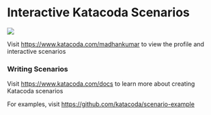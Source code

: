 # Interactive Katacoda Scenarios

[![](http://shields.katacoda.com/katacoda/madhankumar/count.svg)](https://www.katacoda.com/madhankumar "Get your profile on Katacoda.com")

Visit https://www.katacoda.com/madhankumar to view the profile and interactive scenarios

### Writing Scenarios
Visit https://www.katacoda.com/docs to learn more about creating Katacoda scenarios

For examples, visit https://github.com/katacoda/scenario-example
